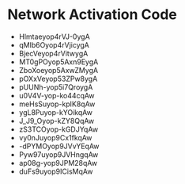 # Network Activation Code
* Hlmtaeyop4rVJ-0ygA
* qMlb6Oyop4rVjicygA
* BjecVeyop4rVitwygA
* MT0gPOyop5Axn9EygA
* ZboXoeyop5AxwZMygA
* pOXxVeyop53ZPw8ygA
* pUUNh-yop5i7QroygA
* u0V4V-yop-ko44cqAw
* meHsSuyop-kpIK8qAw
* ygL8Puyop-kYOikqAw
* J_J9_Oyop-kZY8QqAw
* zS3TCOyop-kGDJYqAw
* vy0nJuyop9Cx1fkqAw
* -dPYMOyop9JVvYEqAw
* Pyw97uyop9JVHngqAw
* ap08g-yop9JPM28qAw
* duFs9uyop9ICisMqAw